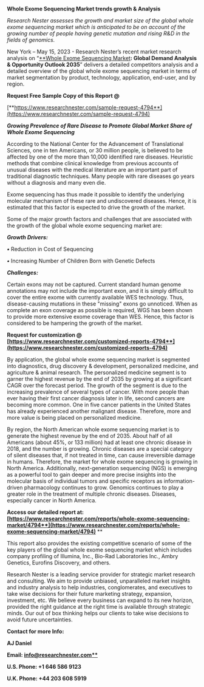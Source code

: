 ﻿**Whole Exome Sequencing Market trends growth & Analysis**

*Research Nester assesses the growth and market size of the global whole exome sequencing market which is anticipated to be on account of the growing number of people having genetic mutation and rising R&D in the fields of genomics.*

New York – May 15, 2023 - Research Nester’s recent market research analysis on “[**Whole Exome Sequencing Market](https://www.researchnester.com/reports/whole-exome-sequencing-market/4794)**: Global Demand Analysis & Opportunity Outlook 2035**” delivers a detailed competitors analysis and a detailed overview of the global whole exome sequencing market in terms of market segmentation by product, technology, application, end-user, and by region.

**Request Free Sample Copy of this Report @** 

[**https://www.researchnester.com/sample-request-4794**](https://www.researchnester.com/sample-request-4794)


***Growing Prevalence of Rare Disease to Promote Global Market Share of Whole Exome Sequencing***

According to the National Center for the Advancement of Translational Sciences, one in ten Americans, or 30 million people, is believed to be affected by one of the more than 10,000 identified rare diseases. Heuristic methods that combine clinical knowledge from previous accounts of unusual diseases with the medical literature are an important part of traditional diagnostic techniques. Many people with rare diseases go years without a diagnosis and many even die.

Exome sequencing has thus made it possible to identify the underlying molecular mechanism of these rare and undiscovered diseases. Hence, it is estimated that this factor is expected to drive the growth of the market.

Some of the major growth factors and challenges that are associated with the growth of the global whole exome sequencing market are:

***Growth Drivers:***

***•***	Reduction in Cost of Sequencing

***•***	Increasing Number of Children Born with Genetic Defects

***Challenges:***

Certain exons may not be captured. Current standard human genome annotations may not include the important exon, and it is simply difficult to cover the entire exome with currently available WES technology. Thus, disease-causing mutations in these "missing" exons go unnoticed. When as complete an exon coverage as possible is required, WGS has been shown to provide more extensive exome coverage than WES. Hence, this factor is considered to be hampering the growth of the market.

**Request for customization @ [https://www.researchnester.com/customized-reports-4794**](https://www.researchnester.com/customized-reports-4794)**

By application, the global whole exome sequencing market is segmented into diagnostics, drug discovery & development, personalized medicine, and agriculture & animal research. The personalized medicine segment is to garner the highest revenue by the end of 2035 by growing at a significant CAGR over the forecast period. The growth of the segment is due to the increasing prevalence of several types of cancer. With more people than ever having their first cancer diagnosis later in life, second cancers are becoming more common. One in five cancer patients in the United States has already experienced another malignant disease. Therefore, more and more value is being placed on personalized medicine. 

By region, the North American whole exome sequencing market is to generate the highest revenue by the end of 2035. About half of all Americans (about 45%, or 133 million) had at least one chronic disease in 2018, and the number is growing. Chronic diseases are a special category of silent diseases that, if not treated in time, can cause irreversible damage in humans. Therefore, the market for whole exome sequencing is growing in North America. Additionally, next-generation sequencing (NGS) is emerging as a powerful tool to gain deeper and more precise insights into the molecular basis of individual tumors and specific receptors as information-driven pharmacology continues to grow. Genomics continues to play a greater role in the treatment of multiple chronic diseases. Diseases, especially cancer in North America.

**Access our detailed report at: [https://www.researchnester.com/reports/whole-exome-sequencing-market/4794**](https://www.researchnester.com/reports/whole-exome-sequencing-market/4794)**
**


This report also provides the existing competitive scenario of some of the key players of the global whole exome sequencing market which includes company profiling of Illumina, Inc., Bio-Rad Laboratories Inc., Ambry Genetics, Eurofins Discovery, and others.      

Research Nester is a leading service provider for strategic market research and consulting. We aim to provide unbiased, unparalleled market insights and industry analysis to help industries, conglomerates, and executives to take wise decisions for their future marketing strategy, expansion, investment, etc. We believe every business can expand to its new horizon, provided the right guidance at the right time is available through strategic minds. Our out of box thinking helps our clients to take wise decisions to avoid future uncertainties.

**Contact for more Info:**

**AJ Daniel**

**Email: [info@researchnester.com**](mailto:info@researchnester.com)**

**U.S. Phone: +1 646 586 9123** 

**U.K. Phone: +44 203 608 5919**







